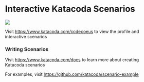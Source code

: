 # Interactive Katacoda Scenarios

[![](http://shields.katacoda.com/katacoda/codecoeus/count.svg)](https://www.katacoda.com/codecoeus "Get your profile on Katacoda.com")

Visit https://www.katacoda.com/codecoeus to view the profile and interactive scenarios

### Writing Scenarios
Visit https://www.katacoda.com/docs to learn more about creating Katacoda scenarios

For examples, visit https://github.com/katacoda/scenario-example
